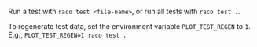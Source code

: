 Run a test with `raco test <file-name>`, or run all tests with `raco test .`.

To regenerate test data, set the environment variable `PLOT_TEST_REGEN` to `1`. 
E.g., `PLOT_TEST_REGEN=1 raco test .`
